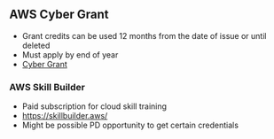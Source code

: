 ## AWS Cyber Grant
 - Grant credits can be used 12 months from the date of issue or until deleted
 - Must apply by end of year
 - [Cyber Grant](https://pages.awscloud.com/NAMER-WWPS-LN-AWS-K12-grant-CA-2024-registration.html?sc_channel=sm&sc_campaign=AWS_Canada&sc_publisher=LINKEDIN&sc_country=global&sc_geo=CANADA&sc_outcome=awareness&sc_content=K12securityGrant&trk=3ac0359e-e4c8-46e9-a4f1-54dcbec2c6d0&linkId=424217438)

### AWS Skill Builder
 - Paid subscription for cloud skill training
 - https://skillbuilder.aws/ 
 - Might be possible PD opportunity to get certain credentials